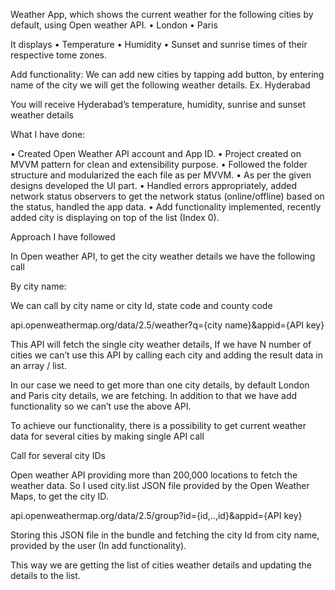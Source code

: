 Weather App, which shows the current weather for the following cities by default, using Open weather API.
•	London 
•	Paris

It displays 
•	Temperature
•	Humidity
•	Sunset and sunrise times of their respective tome zones.

Add functionality:
We can add new cities by tapping add button, by entering name of the city we will get the following weather details.
Ex. Hyderabad

You will receive Hyderabad’s temperature, humidity, sunrise and sunset weather details

What I have done:

•	Created Open Weather API account and App ID.
•	Project created on MVVM pattern for clean and extensibility purpose.
•	Followed the folder structure and modularized the each file as per MVVM.
•	As per the given designs developed the UI part.
•	Handled errors appropriately, added network status observers to get the network status (online/offline) based on the status, handled the app data.
•	Add functionality implemented, recently added city is displaying on top of the list (Index 0).

Approach I have followed

In Open weather API, to get the city weather details we have the following call

By city name:

We can call by city name or city Id, state code and county code

api.openweathermap.org/data/2.5/weather?q={city name}&appid={API key}

This API will fetch the single city weather details, If we have N number of cities we can’t use this API by calling each city and adding the result data in an array / list.

In our case we need to get more than one city details, by default London and Paris city details, we are fetching. In addition to that we have add functionality so we can’t use the above API.

To achieve our functionality, there is a possibility to get current weather data for several cities by making single API call

Call for several city IDs

Open weather API providing more than 200,000 locations to fetch the weather data. So I used city.list JSON file provided by the Open Weather Maps, to get the city ID.

api.openweathermap.org/data/2.5/group?id={id,..,id}&appid={API key}

Storing this JSON file in the bundle and fetching the city Id from city name, provided by the user (In add functionality).

This way we are getting the list of cities weather details and updating the details to  the list.

